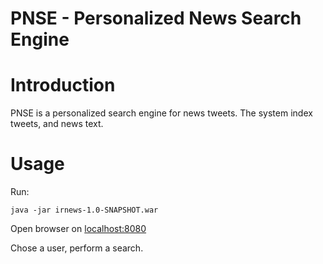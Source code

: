 # PNSE - Personalized News Search Engine

# Introduction
PNSE is a personalized search engine for news tweets. The system index tweets, and news text.

# Usage
Run:
```
java -jar irnews-1.0-SNAPSHOT.war
```

Open browser on [localhost:8080](localhost:8080)

Chose a user, perform a search.